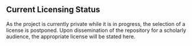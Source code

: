 ## Current Licensing Status

As the project is currently private while it is in progress, the selection of a license is postponed. Upon dissemination of the repository for a scholarly audience, the appropriate license will be stated here.
